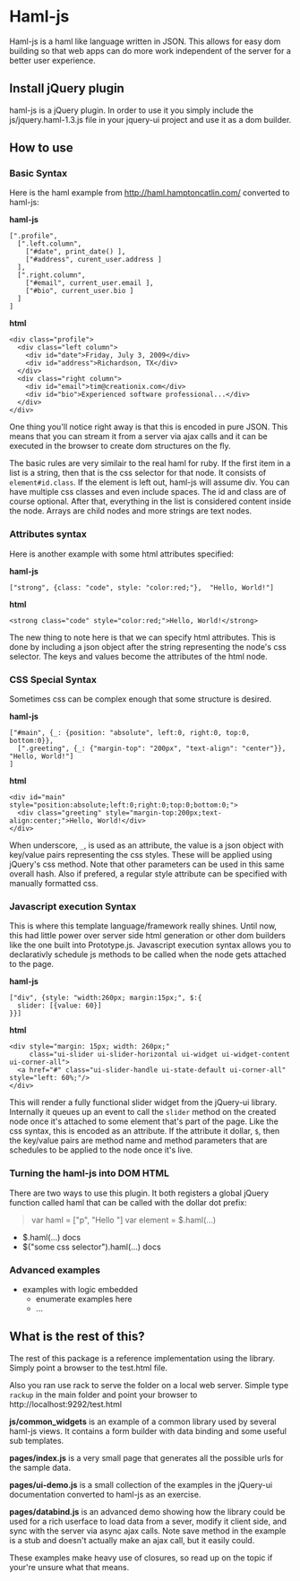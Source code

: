 Haml-js
=======

Haml-js is a haml like language written in JSON. This allows for easy dom building so that web apps can do more work independent of the server for a better user experience.

Install jQuery plugin
---------------------

haml-js is a jQuery plugin.  In order to use it you simply include the js/jquery.haml-1.3.js file
in your jquery-ui project and use it as a dom builder.

How to use
----------

### Basic Syntax

Here is the haml example from http://haml.hamptoncatlin.com/ converted 
to haml-js:

**haml-js**

    [".profile",
      [".left.column",
        ["#date", print_date() ],
        ["#address", curent_user.address ]
      ],
      [".right.column",
        ["#email", current_user.email ],
        ["#bio", current_user.bio ]
      ]
    ]

**html**

    <div class="profile">
      <div class="left column">
        <div id="date">Friday, July 3, 2009</div>
        <div id="address">Richardson, TX</div>
      </div>
      <div class="right column">
        <div id="email">tim@creationix.com</div>
        <div id="bio">Experienced software professional...</div>
      </div>
    </div>
        
One thing you'll notice right away is that this is encoded in pure JSON.  This means that you can stream it from a server via ajax calls and it can be executed in the browser to create dom structures on the fly.

The basic rules are very similair to the real haml for ruby.  If the first item in a list is a string, then that is the css selector for that node.  It consists of `element#id.class`.  If the element is left out, haml-js will assume div.  You can have multiple css classes and even include spaces.  The id and class are of course optional.  After that, everything in the list is considered content inside the node.  Arrays are child nodes and more strings are text nodes.

### Attributes syntax

Here is another example with some html attributes specified:

**haml-js**

    ["strong", {class: "code", style: "color:red;"},  "Hello, World!"]

**html**

    <strong class="code" style="color:red;">Hello, World!</strong>
    
The new thing to note here is that we can specify html attributes.  This is done by including a json object after the string representing the node's css selector.  The keys and values become the attributes of the html node.

### CSS Special Syntax

Sometimes css can be complex enough that some structure is desired.

**haml-js**

    ["#main", {_: {position: "absolute", left:0, right:0, top:0, bottom:0}},
      [".greeting", {_: {"margin-top": "200px", "text-align": "center"}}, "Hello, World!"]
    ]

**html**

    <div id="main" style="position:absolute;left:0;right:0;top:0;bottom:0;">
      <div class="greeting" style="margin-top:200px;text-align:center;">Hello, World!</div>
    </div>

When underscore, `_`, is used as an attribute, the value is a json object with key/value pairs representing the css styles.  These will be applied using jQuery's css method.  Note that other parameters can be used in this same overall hash.  Also if prefered, a regular style attribute can be specified with manually formatted css.

### Javascript execution Syntax

This is where this template language/framework really shines.  Until now, this had little power over server side html generation or other dom builders like the one built into Prototype.js.  Javascript execution syntax allows you to declarativly schedule js methods to be called when the node gets attached to the page.

**haml-js**

    ["div", {style: "width:260px; margin:15px;", $:{
      slider: [{value: 60}]
    }}]

**html**

    <div style="margin: 15px; width: 260px;"
         class="ui-slider ui-slider-horizontal ui-widget ui-widget-content ui-corner-all">
      <a href="#" class="ui-slider-handle ui-state-default ui-corner-all" style="left: 60%;"/>
    </div>

This will render a fully functional slider widget from the jQuery-ui library. Internally it queues up an event to call the `slider` method on the created node once it's attached to some element that's part of the page.  Like the css syntax, this is encoded as an attribute.  If the attribute it dollar, `$`, then the key/value pairs are method name and method parameters that are schedules to be applied to the node once it's live.

### Turning the haml-js into DOM HTML

There are two ways to use this plugin.  It both registers a global jQuery function called haml that
can be called with the dollar dot prefix:


> var haml = ["p", "Hello "]
> var element = $.haml(...)

* $.haml(...) docs
* $("some css selector").haml(...) docs

### Advanced examples

* examples with logic embedded
  * enumerate examples here
  * ...  

What is the rest of this?
-------------------------

The rest of this package is a reference implementation using the library.  Simply point a browser
to the test.html file.  

Also you ran use rack to serve the folder on a local web server.  Simple type `rackup` in
the main folder and point your browser to http://localhost:9292/test.html

**js/common_widgets** is an example of a common library used by several haml-js views.  It contains
a form builder with data binding and some useful sub templates.

**pages/index.js** is a very small page that generates all the possible urls for the sample data.

**pages/ui-demo.js** is a small collection of the examples in the jQuery-ui documentation converted
to haml-js as an exercise.

**pages/databind.js** is an advanced demo showing how the library could be used for a rich userface
to load data from a sever, modify it client side, and sync with the server via async ajax calls.
Note save method in the example is a stub and doesn't actually make an ajax call, but it easily could.

These examples make heavy use of closures, so read up on the topic if your're unsure what that means.
  


